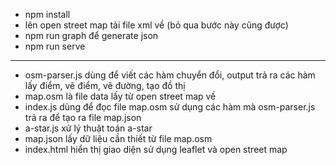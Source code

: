 - npm install
- lên open street map tải file xml về (bỏ qua bước này cũng được)
- npm run graph để generate json
- npm run serve
******
- osm-parser.js dùng để viết các hàm chuyển đổi, output trả ra các hàm lấy điểm, vẽ điểm, vẽ đường, tạo đồ thị
- map.osm là file data lấy từ open street map về
- index.js dùng để đọc file map.osm sử dụng các hàm mà osm-parser.js trả ra để tạo ra file map.json
- a-star.js xử lý thuật toán a-star
- map.json lấy dữ liệu cần thiết từ file map.osm
- index.html hiển thị giao diện sử dụng leaflet và open street map
